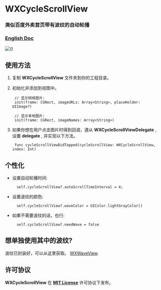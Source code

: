 # WXCycleScrollView

### 类似百度外卖首页带有波纹的自动轮播
### [English Doc](https://github.com/WelkinXie/WXCycleScrollView/blob/master/README.md)

![()](http://7xneqd.com1.z0.glb.clouddn.com/cyclewave.mov.gif)

## 使用方法
1. 复制 **WXCycleScrollView** 文件夹到你的工程目录。
2. 初始化并添加到视图中。

		// 显示网络图片:
		init(frame: CGRect, imageURLs: Array<String>, placeHolder: UIImage?)
		
		// 显示本地图片:
		init(frame: CGRect, imageNames: Array<String>)
		
3. 如果你想在用户点击图片时得到回调，遵从 **WXCycleScrollViewDelegate** , 设置 **delegate** , 并实现以下方法。

		func cycleScrollViewDidTapped(cycleScrollView: WXCycleScrollView, index: Int)
		
## 个性化
* 设置自动轮播时间:

		self.cycleScrollView?.autoScrollTimeInterval = 4;
		
* 设置波纹的颜色:

        self.cycleScrollView?.waveColor = UIColor.lightGrayColor()
       
* 如果不需要波纹的话，也行:

        self.cycleScrollView?.needWave = false
        
## 想单独使用其中的波纹?
波纹已封装好，可以从这里获取。 [WXWaveView](https://github.com/WelkinXie/WXWaveView).

## 许可协议
**WXCycleScrollView** 在 [**MIT License**](https://github.com/WelkinXie/WXCycleScrollView/blob/master/LICENSE) 许可协议下发布。